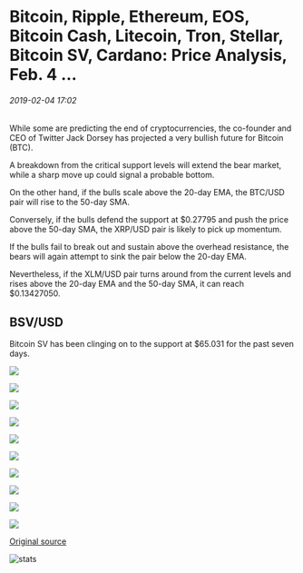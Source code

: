 # Bitcoin, Ripple, Ethereum, EOS, Bitcoin Cash, Litecoin, Tron, Stellar, Bitcoin SV, Cardano: Price Analysis, Feb. 4 ...

###### 2019-02-04 17:02

While some are predicting the end of cryptocurrencies, the co-founder and CEO of Twitter Jack Dorsey has projected a very bullish future for Bitcoin (BTC).

A breakdown from the critical support levels will extend the bear market, while a sharp move up could signal a probable bottom.

On the other hand, if the bulls scale above the 20-day EMA, the BTC/USD pair will rise to the 50-day SMA.

Conversely, if the bulls defend the support at $0.27795 and push the price above the 50-day SMA, the XRP/USD pair is likely to pick up momentum.

If the bulls fail to break out and sustain above the overhead resistance, the bears will again attempt to sink the pair below the 20-day EMA.

Nevertheless, if the XLM/USD pair turns around from the current levels and rises above the 20-day EMA and the 50-day SMA, it can reach $0.13427050.

## BSV/USD

Bitcoin SV has been clinging on to the support at $65.031 for the past seven days.

![](https://s3.cointelegraph.com/storage/uploads/view/084beb4e4fc2146faa28c45e2d602fd7.png)

![](https://s3.cointelegraph.com/storage/uploads/view/565d5ce7380c16d7c398a8d026255bd2.png)

![](https://s3.cointelegraph.com/storage/uploads/view/b7886658ad87d063d367fb578704028f.png)

![](https://s3.cointelegraph.com/storage/uploads/view/30b4a3712685379ab2edc101c38ff562.png)

![](https://s3.cointelegraph.com/storage/uploads/view/6602a0315264677c1245f680106150cc.png)

![](https://s3.cointelegraph.com/storage/uploads/view/0ca26a58611137b19330aa0b75538f18.png)

![](https://s3.cointelegraph.com/storage/uploads/view/b18e377c7ccd59cb46283f32200daa56.png)

![](https://s3.cointelegraph.com/storage/uploads/view/71be294ff9444b8766bb89beec653bb5.png)

![](https://s3.cointelegraph.com/storage/uploads/view/92cad1909bc2d7ceb911e584dd0a6149.png)

![](https://s3.cointelegraph.com/storage/uploads/view/cde7ff901a70555f7de406f7b7284b96.png)

[Original source](https://cointelegraph.com/news/bitcoin-ripple-ethereum-eos-bitcoin-cash-litecoin-tron-stellar-bitcoin-sv-cardano-price-analysis-feb-4)

![stats](https://c.statcounter.com/11760860/0/a89fa40b/1/ "stats")